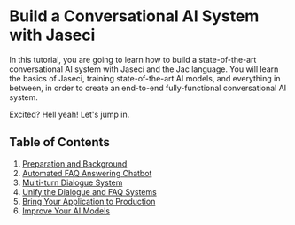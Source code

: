 # Build a Conversational AI System with Jaseci

In this tutorial, you are going to learn how to build a state-of-the-art conversational AI system with Jaseci and the Jac language.
You will learn the basics of Jaseci, training state-of-the-art AI models, and everything in between, in order to create an end-to-end fully-functional conversational AI system.

Excited? Hell yeah! Let's jump in.

## Table of Contents
1. [Preparation and Background](codelabs/1_preparation.md)
2. [Automated FAQ Answering Chatbot](codelabs/2_faq.md)
3. [Multi-turn Dialogue System](codelabs/3_dialogue_system.md)
4. [Unify the Dialogue and FAQ Systems](codelabs/4_unify_system.md)
5. [Bring Your Application to Production](codelabs/5_production.md)
6. [Improve Your AI Models](codelabs/6_crowdsource.md)
